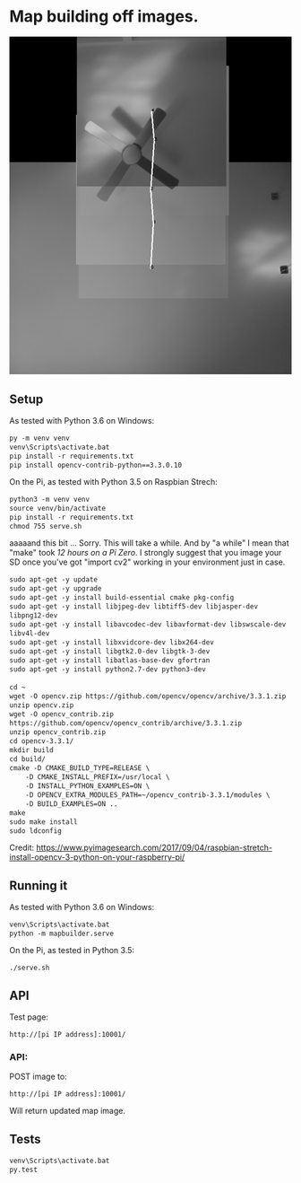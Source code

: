 # Map building off images.

![Combined](combined.png?raw=true "Combined")

## Setup

As tested with Python 3.6 on Windows:

    py -m venv venv
    venv\Scripts\activate.bat
    pip install -r requirements.txt
    pip install opencv-contrib-python==3.3.0.10

On the Pi, as tested with Python 3.5 on Raspbian Strech:

    python3 -m venv venv
    source venv/bin/activate
    pip install -r requirements.txt
    chmod 755 serve.sh

aaaaand this bit ... Sorry. This will take a while. And by "a while" I mean that "make" took *12 hours on a Pi Zero*. I strongly suggest that you image your SD once you've got "import cv2" working in your environment just in case.

    sudo apt-get -y update
    sudo apt-get -y upgrade
    sudo apt-get -y install build-essential cmake pkg-config
    sudo apt-get -y install libjpeg-dev libtiff5-dev libjasper-dev libpng12-dev
    sudo apt-get -y install libavcodec-dev libavformat-dev libswscale-dev libv4l-dev
    sudo apt-get -y install libxvidcore-dev libx264-dev
    sudo apt-get -y install libgtk2.0-dev libgtk-3-dev
    sudo apt-get -y install libatlas-base-dev gfortran
    sudo apt-get -y install python2.7-dev python3-dev

    cd ~
    wget -O opencv.zip https://github.com/opencv/opencv/archive/3.3.1.zip
    unzip opencv.zip
    wget -O opencv_contrib.zip https://github.com/opencv/opencv_contrib/archive/3.3.1.zip
    unzip opencv_contrib.zip
    cd opencv-3.3.1/
    mkdir build
    cd build/
    cmake -D CMAKE_BUILD_TYPE=RELEASE \
        -D CMAKE_INSTALL_PREFIX=/usr/local \
        -D INSTALL_PYTHON_EXAMPLES=ON \
        -D OPENCV_EXTRA_MODULES_PATH=~/opencv_contrib-3.3.1/modules \
        -D BUILD_EXAMPLES=ON ..
    make
    sudo make install
    sudo ldconfig

Credit: https://www.pyimagesearch.com/2017/09/04/raspbian-stretch-install-opencv-3-python-on-your-raspberry-pi/

## Running it

As tested with Python 3.6 on Windows:

    venv\Scripts\activate.bat
    python -m mapbuilder.serve

On the Pi, as tested in Python 3.5:

    ./serve.sh

## API

Test page:

    http://[pi IP address]:10001/

### API:

POST image to:

    http://[pi IP address]:10001/

Will return updated map image.

## Tests

    venv\Scripts\activate.bat
    py.test
